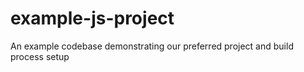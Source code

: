 # example-js-project
An example codebase demonstrating our preferred project and build process setup
